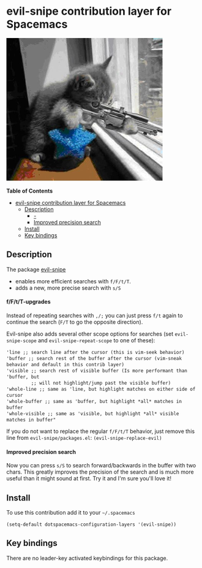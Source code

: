 # evil-snipe contribution layer for Spacemacs

![logo](img/Cat_With_Rifle.jpg)

<!-- markdown-toc start - Don't edit this section. Run M-x markdown-toc/generate-toc again -->
**Table of Contents**

- [evil-snipe contribution layer for Spacemacs](#evil-snipe-contribution-layer-for-spacemacs)
    - [Description](#description)
        - [-](#-)
        - [Improved precision search](#improved-precision-search)
    - [Install](#install)
    - [Key bindings](#key-bindings)

<!-- markdown-toc end -->


## Description
The package [evil-snipe](https://github.com/hlissner/evil-snipe)
- enables more efficient searches with `f/F/t/T`.
- adds a new, more precise search with `s/S`

#### f/F/t/T-upgrades
Instead of repeating searches with `,/;` you can just press `f/t` again to continue the search (`F/T` to go the opposite direction).

Evil-snipe also adds several other scope options for searches (set `evil-snipe-scope` and `evil-snipe-repeat-scope` to one of these):
```
'line ;; search line after the cursor (this is vim-seek behavior)
'buffer ;; search rest of the buffer after the cursor (vim-sneak behavior and default in this contrib layer)
'visible ;; search rest of visible buffer (Is more performant than 'buffer, but
         ;; will not highlight/jump past the visible buffer)
'whole-line ;; same as 'line, but highlight matches on either side of cursor
'whole-buffer ;; same as 'buffer, but highlight *all* matches in buffer
'whole-visible ;; same as 'visible, but highlight *all* visible matches in buffer"
```

If you do not want to replace the regular `f/F/t/T` behavior, just remove this line from `evil-snipe/packages.el`: `(evil-snipe-replace-evil)`

#### Improved precision search
Now you can press `s/S` to search forward/backwards in the buffer with two chars. This greatly improves the precision of the search and is much more useful than it might sound at first. Try it and I'm sure you'll love it!

## Install

To use this contribution add it to your `~/.spacemacs`

```elisp
(setq-default dotspacemacs-configuration-layers '(evil-snipe))
```

## Key bindings
There are no leader-key activated keybindings for this package.
